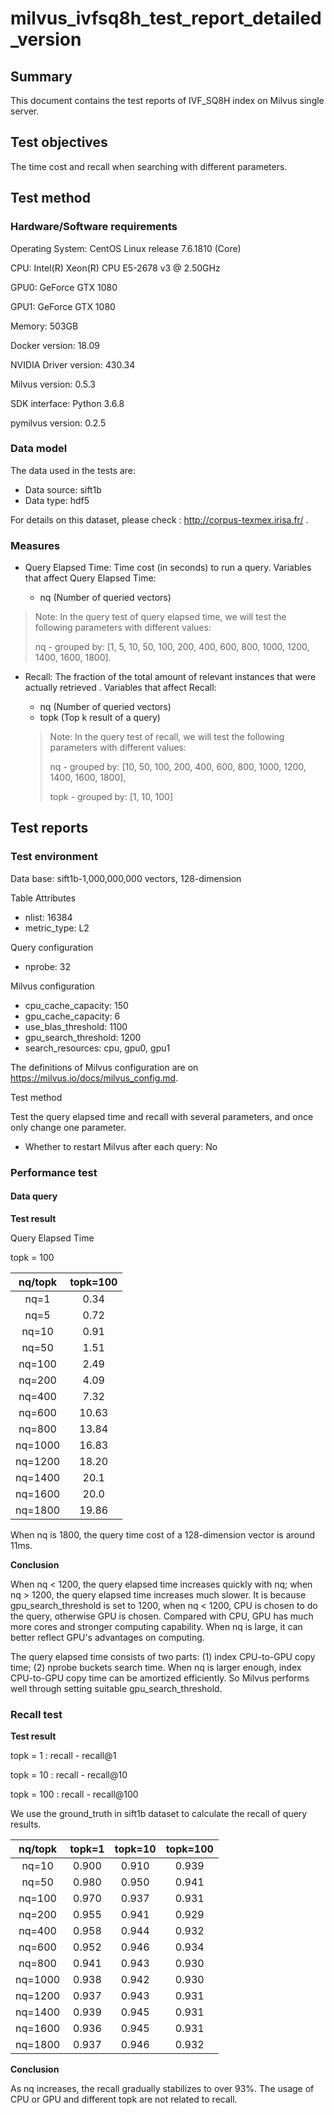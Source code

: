 # milvus_ivfsq8h_test_report_detailed_version

## Summary

This document contains the test reports of IVF_SQ8H index on Milvus single server.



## Test objectives

The time cost and recall when searching with different parameters.



## Test method

### Hardware/Software requirements

Operating System: CentOS Linux release 7.6.1810 (Core) 

CPU: Intel(R) Xeon(R) CPU E5-2678 v3 @ 2.50GHz

GPU0: GeForce GTX 1080

GPU1: GeForce GTX 1080

Memory: 503GB

Docker version: 18.09

NVIDIA Driver version: 430.34

Milvus version: 0.5.3

SDK interface: Python 3.6.8

pymilvus version: 0.2.5



### Data model

The data used in the tests are:

- Data source: sift1b
- Data type: hdf5

For details on this dataset, please check : http://corpus-texmex.irisa.fr/ .



### Measures

- Query Elapsed Time: Time cost (in seconds) to run a query. Variables that affect Query Elapsed Time:

  - nq (Number of queried vectors)
  
> Note: In the query test of query elapsed time, we will test the following parameters with different values:
  >
  > nq - grouped by: [1, 5, 10, 50, 100, 200, 400, 600, 800, 1000, 1200, 1400, 1600, 1800].
  >

- Recall: The fraction of the total amount of relevant instances that were actually retrieved . Variables that affect Recall:

  - nq (Number of queried vectors)
  - topk (Top k result of a query)

  > Note: In the query test of recall, we will test the following parameters with different values:
  >
  > nq - grouped by: [10, 50, 100, 200, 400, 600, 800, 1000, 1200, 1400, 1600, 1800], 
  >
  > topk - grouped by: [1, 10, 100]



## Test reports

### Test environment

Data base: sift1b-1,000,000,000 vectors, 128-dimension

Table Attributes

- nlist: 16384
- metric_type: L2

Query configuration 

- nprobe: 32

Milvus configuration 

- cpu_cache_capacity: 150
- gpu_cache_capacity: 6
- use_blas_threshold: 1100
- gpu_search_threshold: 1200
- search_resources: cpu, gpu0, gpu1

The definitions of Milvus configuration are on https://milvus.io/docs/milvus_config.md.

Test method

Test the query elapsed time and recall with several parameters, and once only change one parameter.

- Whether to restart Milvus after each query: No



### Performance test

#### Data query

**Test result**

Query Elapsed Time 

topk = 100

| nq/topk | topk=100 |
| :-----: | :------: |
|  nq=1   |   0.34   |
|  nq=5   |   0.72   |
|  nq=10  |   0.91   |
|  nq=50  |   1.51   |
| nq=100  |   2.49   |
| nq=200  |   4.09   |
| nq=400  |   7.32   |
| nq=600  |  10.63   |
| nq=800  |  13.84   |
| nq=1000 |  16.83   |
| nq=1200 |  18.20   |
| nq=1400 |   20.1   |
| nq=1600 |   20.0   |
| nq=1800 |  19.86   |

When nq is 1800, the query time cost of a 128-dimension vector is around 11ms. 



**Conclusion**

When nq < 1200, the query elapsed time increases quickly with nq; when nq > 1200, the query elapsed time increases much slower. It is because gpu_search_threshold is set to 1200, when nq < 1200, CPU is  chosen to do the query, otherwise GPU is chosen. Compared with CPU, GPU has much more cores and stronger computing capability. When nq is large, it can better reflect GPU's advantages on computing.

The query elapsed time consists of two parts: (1) index CPU-to-GPU copy time; (2) nprobe buckets search time. When nq is larger enough, index CPU-to-GPU copy time can be amortized efficiently. So Milvus performs well through setting suitable gpu_search_threshold.



### Recall test

**Test result**

topk = 1 : recall - recall@1

topk = 10 : recall - recall@10

topk = 100 : recall - recall@100

We use the ground_truth in sift1b dataset to calculate the recall of query results.

| nq/topk | topk=1 | topk=10 | topk=100 |
| :-----: | :----: | :-----: | :------: |
|  nq=10  | 0.900  |  0.910  |  0.939   |
|  nq=50  | 0.980  |  0.950  |  0.941   |
| nq=100  | 0.970  |  0.937  |  0.931   |
| nq=200  | 0.955  |  0.941  |  0.929   |
| nq=400  | 0.958  |  0.944  |  0.932   |
| nq=600  | 0.952  |  0.946  |  0.934   |
| nq=800  | 0.941  |  0.943  |  0.930   |
| nq=1000 | 0.938  |  0.942  |  0.930   |
| nq=1200 | 0.937  |  0.943  |  0.931   |
| nq=1400 | 0.939  |  0.945  |  0.931   |
| nq=1600 | 0.936  |  0.945  |  0.931   |
| nq=1800 | 0.937  |  0.946  |  0.932   |



**Conclusion**

As nq increases, the recall gradually stabilizes to over 93%. The usage of CPU or GPU and different topk are not related to recall.
